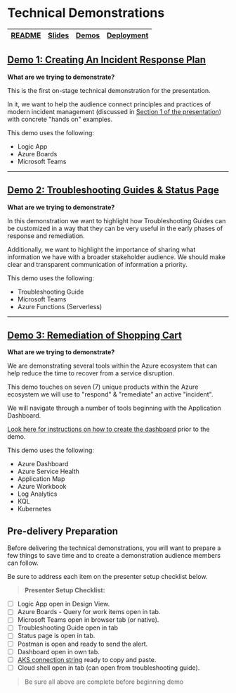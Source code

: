 # Technical Demonstrations

| [README](/ops20/README.md) | [Slides](/ops20/slides/README.md) | [Demos](/ops20/demos/README.md) | [Deployment](/ops20/deployment/README.md) | 
|--------|-------|------------|-----------|

## [Demo 1: Creating An Incident Response Plan](01/README.md)

**What are we trying to demonstrate?**

This is the first on-stage technical demonstration for the presentation.

In it, we want to help the audience connect principles and practices of modern incident management (discussed in [Section 1 of the presentation](../slides/section/01/README.md)) with concrete "hands on" examples.

This demo uses the following:

- Logic App
- Azure Boards
- Microsoft Teams

---

## [Demo 2: Troubleshooting Guides & Status Page](02/README.md)

**What are we trying to demonstrate?**

In this demonstration we want to highlight how Troubleshooting Guides can be customized in a way that they can be very useful in the early phases of response and remediation.

Additionally, we want to highlight the importance of sharing what information we have with a broader stakeholder audience. We should make clear and transparent communication of information a priority.

This demo uses the following:

- Troubleshooting Guide
- Microsoft Teams
- Azure Functions (Serverless)

---

## [Demo 3: Remediation of Shopping Cart](03/README.md)

**What are we trying to demonstrate?**

We are demonstrating several tools within the Azure ecosystem that can help reduce the time to recover from a service disruption.

This demo touches on seven (7) unique products within the Azure ecosystem we will use to "respond" & "remediate" an active "incident".

We will navigate through a number of tools beginning with the Application Dashboard. 

[Look here for instructions on how to create the dashboard](../deployment/dashboard/README.md) prior to the demo.

This demo uses the following:

- Azure Dashboard
- Azure Service Health
- Application Map
- Azure Workbook
- Log Analytics
- KQL
- Kubernetes

## Pre-delivery Preparation

Before delivering the technical demonstrations, you will want to prepare a few things to save time and to create a demonstration audience members can follow.

Be sure to address each item on the presenter setup checklist below.

>**Presenter Setup Checklist:**

- [ ] Logic App open in Design View.
- [ ] Azure Boards - Query for work items open in tab.
- [ ] Microsoft Teams open in browser tab (or native).
- [ ] Troubleshooting Guide open in tab
- [ ] Status page is open in tab.
- [ ] Postman is open and ready to send the alert.
- [ ] Dashboard open in own tab.
- [ ] [AKS connection string](03/README.md) ready to copy and paste.
- [ ] Cloud shell open in tab (can open from troubleshooting guide).
  
> Be sure all above are complete before beginning demo
